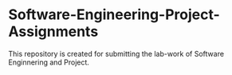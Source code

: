 # Software-Engineering-Project-Assignments
This repository is created for submitting the lab-work of Software Enginnering and Project.
